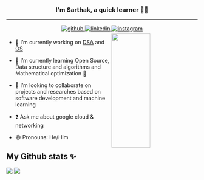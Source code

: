 ### <div align="center">I'm Sarthak, a quick learner 👨‍💻 </div>  
----
<div align="center">
<a href="https://github.com/Sarthak-code360" target="_blank">
<img src=https://img.shields.io/badge/github-%2324292e.svg?&style=for-the-badge&logo=github&logoColor=white alt=github style="margin-bottom: 5px;" />
</a>
<a href="linkedin.com/in/sarthak-mishra-ba32501bb" target="_blank">
<img src=https://img.shields.io/badge/linkedin-%231E77B5.svg?&style=for-the-badge&logo=linkedin&logoColor=white alt=linkedin style="margin-bottom: 5px;" />
</a>
<a href="https://www.instagram.com/invites/contact/?i=vply1bykhxpp&utm_content=2lqf13p" target="_blank">
<img src=https://img.shields.io/badge/instagram-%23000000.svg?&style=for-the-badge&logo=instagram&logoColor=white alt=instagram style="margin-bottom: 5px;" />
</a>  
</div>  
<img src="https://user-images.githubusercontent.com/76658675/179303048-116efae8-70ea-4cad-b901-e8fda51a33c2.png" align="right" style="width:45%; height:300px" />

- 🔭 I’m currently working on [DSA](https://www.geeksforgeeks.org/data-structures/) and [OS](https://www.geeksforgeeks.org/operating-systems/?ref=lbp)
  
- 🌱 I’m currently learning Open Source, Data structure and algorithms and Mathematical optimization 🧮
 
- 👯 I’m looking to collaborate on projects and researches based on software development and machine learning

- ❓ Ask me about google cloud & networking

- 😄 Pronouns: He/Him
    
## My Github stats :sparkles:
<img src='https://github-readme-stats.vercel.app/api?username=Sarthak-code360&&show_icons=true&title_color=ffffff&icon_color=bb2acf&text_color=daf7dc&bg_color=151515' />  
<img src='https://github-readme-streak-stats.herokuapp.com/?user=Sarthak-code360&theme=dark' />
